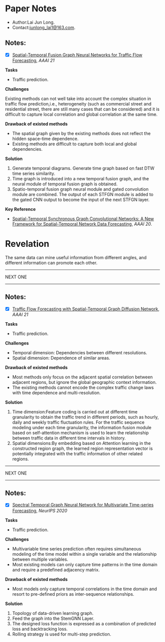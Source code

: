 # Paper Notes

+ Author:Lai Jun Long.
+ Contact:junlong_lai1@163.com.

## Notes:

- [x] [Spatial-Temporal Fusion Graph Neural Networks for Traffic Flow Forecasting](https://arxiv.org/pdf/2012.09641.pdf), *AAAI 21*

**Tasks** 
+ Traffic prediction.

**Challenges**  

Existing methods can not well take into account the complex situation in traffic flow prediction,i.e., heterogeneity (such as commercial street and residential street, there are still many cases that can be considered) and it is difficult to capture local correlation and global correlation at the same time.

**Drawback of existed methods** 

+ The spatial graph given by the existing methods does not reflect the hidden space-time dependence.
+ Existing methods are difficult to capture both local and global dependencies.

**Solution** 

1. Generate temporal diagrams. Generate time graph based on fast DTW time series similarity.
2. Time graph is introduced into a new temporal fusion graph, and the neural module of temporal fusion graph is obtained.
3. Spatio-temporal fusion graph neural module and gated convolution module are combined. The output of each STFGN module is added to the gated CNN output to become the input of the next STFGN layer.

**Key Reference**

- [Spatial-Temporal Synchronous Graph Convolutional Networks: A New Framework for Spatial-Temporal Network Data Forecasting](https://ojs.aaai.org//index.php/AAAI/article/view/5438), *AAAI 20*. 
# Revelation
 The same data can mine useful information from different angles, and different information can promote each other.

---
NEXT ONE

---
## Notes:

- [x] [Traffic Flow Forecasting with Spatial-Temporal Graph Diffusion Network](https://www.aaai.org/AAAI21Papers/AISI-9334.ZhangX.pdf), *AAAI 21*

**Tasks** 
+ Traffic prediction.

**Challenges**  

+ Temporal dimension: Dependencies between different resolutions.
+ Spatial dimension: Dependence of similar areas.

**Drawback of existed methods** 

+ Most methods only focus on the adjacent spatial correlation between adjacent regions, but ignore the global geographic context information.
+ The existing methods cannot encode the complex traffic change laws with time dependence and multi-resolution.

**Solution** 
1. Time dimension:Feature coding is carried out at different time granularity to obtain the traffic trend in different periods, such as hourly, daily and weekly traffic fluctuation rules. For the traffic sequence modeling under each time granularity, the information fusion module based on self-attention mechanism is used to learn the relationship between traffic data in different time intervals in history.
2. Spatial dimensions:By embedding based on Attention learning in the constructed region graph, the learned region representation vector is potentially integrated with the traffic information of other related regions.
---
NEXT ONE

---
## Notes:

- [x] [Spectral Temporal Graph Neural Network for Multivariate Time-series Forecasting](https://papers.nips.cc/paper/2020/file/cdf6581cb7aca4b7e19ef136c6e601a5-Paper.pdf), *NeurIPS 2020*

**Tasks** 
+ Traffic prediction.

**Challenges**  

+ Multivariable time series prediction often requires simultaneous modeling of the time model within a single variable and the relationship between multiple variables.
+ Most existing models can only capture time patterns in the time domain and require a predefined adjacency matrix.

**Drawback of existed methods** 

+ Most models only capture temporal correlations in the time domain and resort to pre-defined priors as inter-sequence relationships.

**Solution** 
1. Topology of data-driven learning graph.
2. Feed the graph into the StemGNN Layer.
3. The designed loss function is expressed as a combination of predicted loss and backtracking loss.
4. Rolling strategy is used for multi-step prediction.
